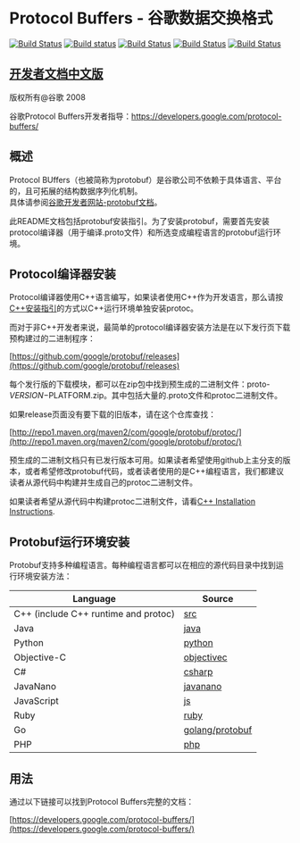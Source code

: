 Protocol Buffers - 谷歌数据交换格式
===================================================

[![Build Status](https://travis-ci.org/google/protobuf.svg?branch=master)](https://travis-ci.org/google/protobuf) [![Build status](https://ci.appveyor.com/api/projects/status/73ctee6ua4w2ruin?svg=true)](https://ci.appveyor.com/project/protobuf/protobuf) [![Build Status](https://grpc-testing.appspot.com/buildStatus/icon?job=protobuf_branch)](https://grpc-testing.appspot.com/job/protobuf_branch) [![Build Status](https://grpc-testing.appspot.com/job/protobuf_branch_32/badge/icon)](https://grpc-testing.appspot.com/job/protobuf_branch_32) [![Build Status](http://ci.bazel.io/buildStatus/icon?job=protobuf)](http://ci.bazel.io/job/protobuf/)

## [开发者文档中文版](https://github.com/mrlitong/protobuf/tree/master/docs) ##

版权所有@谷歌 2008

谷歌Protocol Buffers开发者指导：https://developers.google.com/protocol-buffers/

概述
--------
 
Protocol BUffers（也被简称为protobuf）是谷歌公司不依赖于具体语言、平台的，且可拓展的结构数据序列化机制。  
具体请参阅[谷歌开发者网站-protobuf文档](https://developers.google.com/protocol-buffers/)。  

此README文档包括protobuf安装指引。为了安装protobuf，需要首先安装protocol编译器（用于编译.proto文件）和所选变成编程语言的protobuf运行环境。

Protocol编译器安装
------------------------------
  
Protocol编译器使用C++语言编写，如果读者使用C++作为开发语言，那么请按[C++安装指引](src/README.md)的方式以C++运行环境单独安装protoc。

而对于非C++开发者来说，最简单的protocol编译器安装方法是在以下发行页下载预构建过的二进制程序：

[https://github.com/google/protobuf/releases](https://github.com/google/protobuf/releases)  
 
每个发行版的下载模块，都可以在zip包中找到预生成的二进制文件：proto-$VERSION-$PLATFORM.zip。其中包括大量的.proto文件和protoc二进制文件。


如果release页面没有要下载的旧版本，请在这个仓库查找：

  [http://repo1.maven.org/maven2/com/google/protobuf/protoc/](http://repo1.maven.org/maven2/com/google/protobuf/protoc/)

预生成的二进制文档只有已发行版本可用。如果读者希望使用github上主分支的版本，或者希望修改protobuf代码，或者读者使用的是C++编程语言，我们都建议读者从源代码中构建并生成自己的protoc二进制文件。

如果读者希望从源代码中构建protoc二进制文件，请看[C++ Installation
Instructions](src/README.md). 

Protobuf运行环境安装
-----------------------------

Protobuf支持多种编程语言。每种编程语言都可以在相应的源代码目录中找到运行环境安装方法：

| Language                             | Source                                                |
|--------------------------------------|-------------------------------------------------------|
| C++ (include C++ runtime and protoc) | [src](src)                                            |
| Java                                 | [java](java)                                          |
| Python                               | [python](python)                                      |
| Objective-C                          | [objectivec](objectivec)                              |
| C#                                   | [csharp](csharp)                                      |
| JavaNano                             | [javanano](javanano)                                  |
| JavaScript                           | [js](js)                                              |
| Ruby                                 | [ruby](ruby)                                          |
| Go                                   | [golang/protobuf](https://github.com/golang/protobuf) |
| PHP                                  | [php](php)                                            |


用法
-----------

通过以下链接可以找到Protocol Buffers完整的文档：

[https://developers.google.com/protocol-buffers/](https://developers.google.com/protocol-buffers/)
